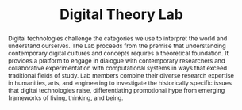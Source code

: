 ---
pid: digital-theory-lab
done: true
title: Digital Theory Lab
featured: true
category: Other
tags:
- digital-theory
- AI
- machine-learning
abstract: Digital technologies challenge the categories we use to interpret the world
  and understand ourselves. The Lab proceeds from the premise that understanding contemporary
  digital cultures and concepts requires a theoretical foundation. It provides a platform
  to engage in dialogue with contemporary researchers and collaborative experimentation
  with computational systems in ways that exceed traditional fields of study. Lab
  members combine their diverse research expertise in humanities, arts, and engineering
  to investigate the historically specific issues that digital technologies raise,
  differentiating promotional hype from emerging frameworks of living, thinking, and
  being.
pis:
- weatherby
- coble
link: https://hlabs.nyuhumanities.org/digital-theory/
image: /media/projects/digital-theory.jpg
order: '001'
layout: project
---